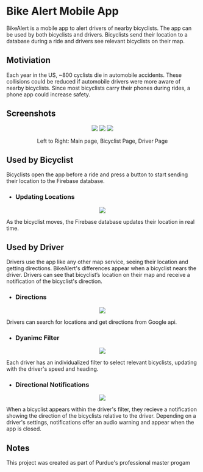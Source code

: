 # Bike Alert Mobile App

BikeAlert is a mobile app to alert drivers of nearby bicyclists. The app can be used by both bicyclists and drivers. Bicyclists send their location to a database during a ride and drivers see relevant bicyclists on their map. 

<!--<p align="center"><img src="readmeFiles/appIcon.png?raw=true" /></p>-->

## Motiviation

Each year in the US, ~800 cyclists die in automobile accidents. These collisions could be reduced if automobile drivers were more aware of nearby bicyclists. Since most bicyclists carry their phones during rides, a phone app could increase safety.

## Screenshots

<p align="center">
  <img src="readmeFiles/mainPage.png?raw=true" />
  <img src="readmeFiles/bikerInitial.png?raw=true" />
  <img src="readmeFiles/mapInitial.png?raw=true" />
</p>

<p align="center">
  Left to Right: Main page, Bicyclist Page, Driver Page
</p>

## Used by Bicyclist

Bicyclists open the app before a ride and press a button to start sending their location to the Firebase database.

<!--<p align="center"><img src="readmeFiles/startSend.gif?raw=true" /></p>-->

* ### Updating Locations

<p align="center"><img src="readmeFiles/updatingDatabase.gif?raw=true" /></p>

As the bicyclist moves, the Firebase database updates their location in real time.

## Used by Driver

Drivers use the app like any other map service, seeing their location and getting directions. BikeAlert's differences appear when a bicyclist nears the driver. Drivers can see that bicyclist’s location on their map and receive a notification of the bicyclist's direction.

* ### Directions  

<p align="center"><img src="readmeFiles/mapDirectionsCrop.png?raw=true" /></p>

Drivers can search for locations and get directions from Google api.

* ### Dyanimc Filter 

<p align="center"><img src="readmeFiles/workingFilterSmall.gif?raw=true" /></p>

Each driver has an individualized filter to select relevant bicyclists, updating with the driver's speed and heading.

* ### Directional Notifications

<p align="center"><img src="readmeFiles/workingNotificationsSmall.gif?raw=true" /></p>

When a bicyclist appears within the driver's filter, they recieve a notification showing the direction of the bicyclists relative to the driver. Depending on a driver's settings, notifications offer an audio warning and appear when the app is closed.

## Notes

This project was created as part of Purdue's professional master progam